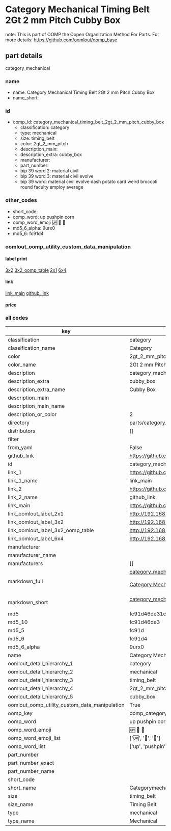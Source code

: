 # Category Mechanical Timing Belt 2Gt 2 mm Pitch Cubby Box  

note: This is part of OOMP the Oopen Organization Method For Parts. For more details: https://github.com/oomlout/oomp_base

##  part details



category_mechanical

### name
* name: Category Mechanical Timing Belt 2Gt 2 mm Pitch Cubby Box
* name_short: 
### id
* oomp_id: category_mechanical_timing_belt_2gt_2_mm_pitch_cubby_box
  * classification: category
  * type: mechanical
  * size: timing_belt
  * color: 2gt_2_mm_pitch
  * description_main: 
  * description_extra: cubby_box
  * manufacturer: 
  * part_number: 
  * bip 39 word 2: material civil
  * bip 39 word 3: material civil evolve
  * bip 39 word: material civil evolve dash potato card weird broccoli round faculty employ average

### other_codes
* short_code: 
* oomp_word: up pushpin corn
* oomp_word_emoji :up: :pushpin: :corn:
* md5_6_alpha: 9urx0
* md5_6: fc91d4






### oomlout_oomp_utility_custom_data_manipulation
#### label print
[3x2](http://192.168.1.245:1112/?label=oomp%209urx0)
[3x2_oomp_table](http://192.168.1.107:1112/?label=oomp%209urx0)
[2x1](http://192.168.1.242:1112/?label=oomp%209urx0)
[6x4](http://192.168.1.55:1112/?label=oomp%209urx0)    

#### link

[link_main](https://github.com/oomlout/oomlout_oomp_current_version_messy/tree/main/parts/category_mechanical_timing_belt_2gt_2_mm_pitch_cubby_box) [github_link](https://github.com/oomlout/oomlout_oomp_part_src/tree/main/parts/category_mechanical_timing_belt_2gt_2_mm_pitch_cubby_box)                             

#### price







### all codes 
| key | value |  
| --- | --- |  
| classification | category |  
| classification_name | Category |  
| color | 2gt_2_mm_pitch |  
| color_name | 2Gt 2 mm Pitch |  
| description | category_mechanical |  
| description_extra | cubby_box |  
| description_extra_name | Cubby Box |  
| description_main |  |  
| description_main_name |  |  
| description_or_color | 2  |  
| directory | parts/category_mechanical_timing_belt_2gt_2_mm_pitch_cubby_box |  
| distributors | [] |  
| filter |  |  
| from_yaml | False |  
| github_link | https://github.com/oomlout/oomlout_oomp_part_src/tree/main/parts/category_mechanical_timing_belt_2gt_2_mm_pitch_cubby_box |  
| id | category_mechanical_timing_belt_2gt_2_mm_pitch_cubby_box |  
| link_1 | https://github.com/oomlout/oomlout_oomp_current_version_messy/tree/main/parts/category_mechanical_timing_belt_2gt_2_mm_pitch_cubby_box |  
| link_1_name | link_main |  
| link_2 | https://github.com/oomlout/oomlout_oomp_part_src/tree/main/parts/category_mechanical_timing_belt_2gt_2_mm_pitch_cubby_box |  
| link_2_name | github_link |  
| link_main | https://github.com/oomlout/oomlout_oomp_current_version_messy/tree/main/parts/category_mechanical_timing_belt_2gt_2_mm_pitch_cubby_box |  
| link_oomlout_label_2x1 | http://192.168.1.242:1112/?label=oomp%209urx0 |  
| link_oomlout_label_3x2 | http://192.168.1.245:1112/?label=oomp%209urx0 |  
| link_oomlout_label_3x2_oomp_table | http://192.168.1.107:1112/?label=oomp%209urx0 |  
| link_oomlout_label_6x4 | http://192.168.1.55:1112/?label=oomp%209urx0 |  
| manufacturer |  |  
| manufacturer_name |  |  
| manufacturers | [] |  
| markdown_full | [category_mechanical_timing_belt_2gt_2_mm_pitch_cubby_box](https://github.com/oomlout/oomlout_oomp_current_version_messy/tree/main/parts/category_mechanical_timing_belt_2gt_2_mm_pitch_cubby_box)<br>[](https://github.com/oomlout/oomlout_oomp_current_version_messy/tree/main/parts/category_mechanical_timing_belt_2gt_2_mm_pitch_cubby_box)<br>[Category Mechanical Timing Belt 2Gt 2 Mm Pitch Cubby Box](https://github.com/oomlout/oomlout_oomp_current_version_messy/tree/main/parts/category_mechanical_timing_belt_2gt_2_mm_pitch_cubby_box)<br><br> |  
| markdown_short | [category_mechanical_timing_belt_2gt_2_mm_pitch_cubby_box](https://github.com/oomlout/oomlout_oomp_current_version_messy/tree/main/parts/category_mechanical_timing_belt_2gt_2_mm_pitch_cubby_box)<br><br> |  
| md5 | fc91d46de31c7f248a54637a9c4a6447 |  
| md5_10 | fc91d46de3 |  
| md5_5 | fc91d |  
| md5_6 | fc91d4 |  
| md5_6_alpha | 9urx0 |  
| name | Category Mechanical Timing Belt 2Gt 2 mm Pitch Cubby Box |  
| oomlout_detail_hierarchy_1 | category |  
| oomlout_detail_hierarchy_2 | mechanical |  
| oomlout_detail_hierarchy_3 | timing_belt |  
| oomlout_detail_hierarchy_4 | 2gt_2_mm_pitch |  
| oomlout_detail_hierarchy_5 | cubby_box |  
| oomlout_oomp_utility_custom_data_manipulation | True |  
| oomp_key | oomp_category_mechanical_timing_belt_2gt_2_mm_pitch_cubby_box |  
| oomp_word | up pushpin corn |  
| oomp_word_emoji | :up: :pushpin: :corn: |  
| oomp_word_emoji_list | [':up:', ':pushpin:', ':corn:'] |  
| oomp_word_list | ['up', 'pushpin', 'corn'] |  
| part_number |  |  
| part_number_exact |  |  
| part_number_name |  |  
| short_code |  |  
| short_name | Categorymechanical |  
| size | timing_belt |  
| size_name | Timing Belt |  
| type | mechanical |  
| type_name | Mechanical |  
